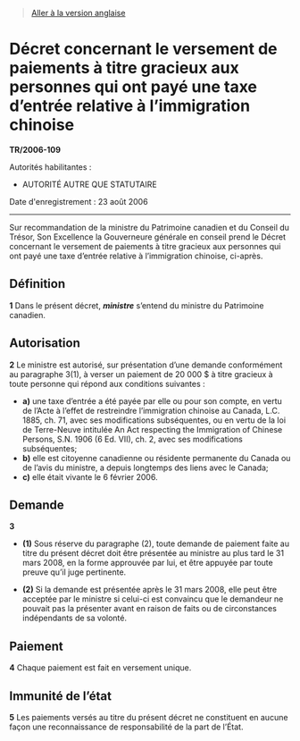 > [Aller à la version anglaise](/en/Regulations/Statutory%20Instruments/2006/109.md)

# Décret concernant le versement de paiements à titre gracieux aux personnes qui ont payé une taxe d’entrée relative à l’immigration chinoise

**TR/2006-109**

Autorités habilitantes : 
- AUTORITÉ AUTRE QUE STATUTAIRE

Date d'enregistrement : 23 août 2006

----------

Sur recommandation de la ministre du Patrimoine canadien et du Conseil du Trésor, Son Excellence la Gouverneure générale en conseil prend le Décret concernant le versement de paiements à titre gracieux aux personnes qui ont payé une taxe d’entrée relative à l’immigration chinoise, ci-après.




## Définition


**1** Dans le présent décret, ***ministre*** s’entend du ministre du Patrimoine canadien.




## Autorisation


**2** Le ministre est autorisé, sur présentation d’une demande conformément au paragraphe 3(1), à verser un paiement de 20 000 $ à titre gracieux à toute personne qui répond aux conditions suivantes :
- **a)** une taxe d’entrée a été payée par elle ou pour son compte, en vertu de l’Acte à l’effet de restreindre l’immigration chinoise au Canada, L.C. 1885, ch. 71, avec ses modifications subséquentes, ou en vertu de la loi de Terre-Neuve intitulée An Act respecting the Immigration of Chinese Persons, S.N. 1906 (6 Ed. VII), ch. 2, avec ses modifications subséquentes;
- **b)** elle est citoyenne canadienne ou résidente permanente du Canada ou de l’avis du ministre, a depuis longtemps des liens avec le Canada;
- **c)** elle était vivante le 6 février 2006.




## Demande


**3** 

- **(1)** Sous réserve du paragraphe (2), toute demande de paiement faite au titre du présent décret doit être présentée au ministre au plus tard le 31 mars 2008, en la forme approuvée par lui, et être appuyée par toute preuve qu’il juge pertinente.

- **(2)** Si la demande est présentée après le 31 mars 2008, elle peut être acceptée par le ministre si celui-ci est convaincu que le demandeur ne pouvait pas la présenter avant en raison de faits ou de circonstances indépendants de sa volonté.




## Paiement


**4** Chaque paiement est fait en versement unique.




## Immunité de l’état


**5** Les paiements versés au titre du présent décret ne constituent en aucune façon une reconnaissance de responsabilité de la part de l’État.



